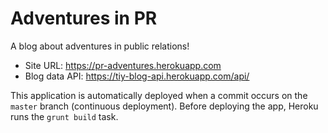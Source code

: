 # Adventures in PR

A blog about adventures in public relations!

* Site URL: https://pr-adventures.herokuapp.com
* Blog data API: https://tiy-blog-api.herokuapp.com/api/

This application is automatically deployed when a commit occurs on the `master` branch (continuous deployment). Before deploying the app, Heroku runs the `grunt build` task.
